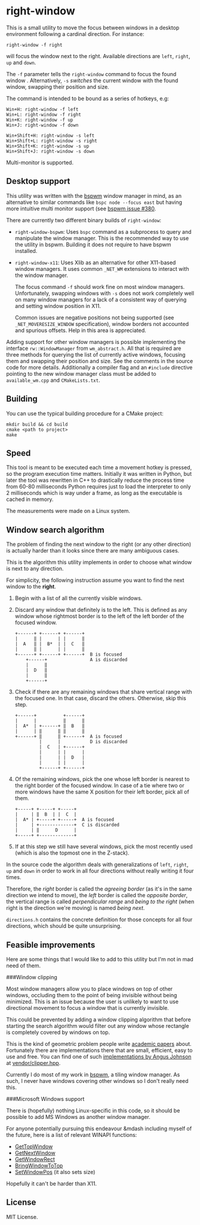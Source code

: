 right-window
============

This is a small utility to move the focus between windows in a desktop environment following a cardinal direction. For instance:
 
    right-window -f right
    
will focus the window next to the right. Available directions are `left`, `right`, `up` and `down`. 

The `-f` parameter tells the `right-window` command to focus the found window . Alternatively, `-s` *switches* the current window with the found window, swapping their position and size.
 
The command is intended to be bound as a series of hotkeys, e.g:
 
    Win+H: right-window -f left
    Win+L: right-window -f right
    Win+K: right-window -f up
    Win+J: right-window -f down
    
    Win+Shift+H: right-window -s left
    Win+Shift+L: right-window -s right
    Win+Shift+K: right-window -s up
    Win+Shift+J: right-window -s down

Multi-monitor is supported.

Desktop support
---------------

This utility was written with the [bspwm](https://github.com/baskerville/bspwm) window manager in mind, as an alternative to similar commands like `bspc node --focus east` but having more intuitive multi monitor support (see [bspwm issue #380](https://github.com/baskerville/bspwm/issues/380).

There are currently two different binary builds of `right-window`:

* `right-window-bspwm`: Uses `bspc` command as a subprocess to query and manipulate the window manager. This is the recommended way to use the utility in bspwm. Building it does not require to have bspwm installed.

* `right-window-x11`: Uses Xlib as an alternative for other X11-based window managers. It uses common `_NET_WM` extensions to interact with the window manager. 

  The focus command `-f` should work fine on most window managers. Unfortunately, swapping windows with `-s` does not work completely well on many window managers for a lack of a consistent way of querying and setting window position in X11. 
  
  Common issues are negative positions not being supported (see `_NET_MOVERESIZE_WINDOW` specification), window borders not accounted and spurious offsets. Help in this area is appreciated.

Adding support for other window managers is possible implementing the interface `rw::WindowManager` from `wm_abstract.h`. All that is required are three methods for querying the list of currently active windows, focusing them and swapping their position and size. See the comments in the source code for more details. Additionally a compiler flag and an `#include` directive pointing to the new window manager class must be added to `available_wm.cpp` and `CMakeLists.txt`.

Building
--------

You can use the typical building procedure for a CMake project:

    mkdir build && cd build
    cmake <path to project>
    make

Speed
-----

This tool is meant to be executed each time a movement hotkey is pressed, so the program execution time matters. Initially it was written in Python, but later the tool was rewritten in C++ to drastically reduce the process time from 60-80 milliseconds Python requires just to load the interpreter to only 2 milliseconds which is way under a frame, as long as the executable is cached in memory.

The measurements were made on a Linux system.

Window search algorithm
-----------------------

The problem of finding the next window to the right (or any other direction) is actually harder than it looks since there are many ambiguous cases.

This is the algorithm this utility implements in order to choose what window is next to any direction.

For simplicity, the following instruction assume you want to find the next window to the **right**.

 1. Begin with a list of all the currently visible windows.

 2. Discard any window that definitely is to the left. This is defined as any window whose rightmost border is to the left of the left border of the focused window.

        +------+ +------+ +------+
        |      ‖ |      | |      ‖  
        |  A   ‖ |  B*  | |  C   ‖  
        |      ‖ |      | |      ‖
        +------+ +------+ +------+  B is focused
            +------+                A is discarded
            |      ‖
            |  D   ‖
            |      ‖
            +------+

 3. Check if there are any remaining windows that share vertical range with the focused one. In that case, discard the others. Otherwise, skip this step.

        +------+          +------+
        |      |          ‖      ‖  
        |  A*  | +------+ ‖  B   ‖  
        |      | ‖      ‖ ‖      ‖
        +------+ ‖      ‖ +------+  A is focused
                 |      |           D is discarded
                 |  C   | +------+        
                 |      | |      |                      
                 |      | |  D   |                       
                 |      | |      |        
                 +------+ +------+        

 4. Of the remaining windows, pick the one whose left border is nearest to the right border of the focused window. In case of a tie where two or more windows have the same X position for their left border, pick all of them.

        +-----+ +-----+ +-----+
        |     | ‖  B  | |  C  |
        |  A* | +-----+ +-----+  A is focused
        |     | +-------------+  C is discarded
        |     | ‖      D      |
        +-----+ +-------------+

 5. If at this step we still have several windows, pick the most recently used (which is also the topmost one in the Z-stack).

In the source code the algorithm deals with generalizations of `left`, `right`, `up` and `down` in order to work in all four directions without really writing it four times.

Therefore, the *right* border is called the *agreeing border* (as it's in the same direction we intend to move), the *left* border is called the *opposite border*, the vertical range is called *perpendicular range* and *being to the right* (when right is the direction we're moving) is named *being next*. 

`directions.h` contains the concrete definition for those concepts for all four directions, which should be quite unsurprising.

Feasible improvements
---------------------

Here are some things that I would like to add to this utility but I'm not in mad need of them.

###Window clipping

Most window managers allow you to place windows on top of other windows, occluding them to the point of being invisible without being minimized. This is an issue because the user is unlikely to want to use directional movement to focus a window that is currently invisible.

This could be prevented by adding a window clipping algorithm that before starting the search algorithm would filter out any window whose rectangle is completely covered by windows on top.

This is the kind of geometric problem people write [academic papers](http://dl.acm.org/citation.cfm?id=129906) about. Fortunately there are implementations there that are small, efficient, easy to use and free. You can find one of such [implementations by Angus Johnson](http://www.angusj.com/delphi/clipper.php) at [vendor/clipper.hpp](vendor/clipper.hpp).

Currently I do most of my work in [bspwm](https://github.com/baskerville/bspwm), a tiling window manager. As such, I never have windows covering other windows so I don't really need this.

###Microsoft Windows support

There is (hopefully) nothing Linux-specific in this code, so it should be possible to add MS Windows as another window manager.

For anyone potentially pursuing this endeavour &mdash including myself of the future, here is a list of relevant WINAPI functions:

 * [GetTopWindow](https://msdn.microsoft.com/en-us/library/windows/desktop/ms633514%28v=vs.85%29.aspx)
 * [GetNextWindow](https://msdn.microsoft.com/en-us/library/windows/desktop/ms633509%28v=vs.85%29.aspx)
 * [GetWindowRect](https://msdn.microsoft.com/en-us/library/windows/desktop/ms633519%28v=vs.85%29.aspx)
 * [BringWindowToTop](https://msdn.microsoft.com/en-us/library/windows/desktop/ms632673%28v=vs.85%29.aspx)
 * [SetWindowPos](https://msdn.microsoft.com/en-us/library/windows/desktop/ms633545%28v=vs.85%29.aspx) (it also sets size)

Hopefully it can't be harder than X11.

License
-------

MIT License.
